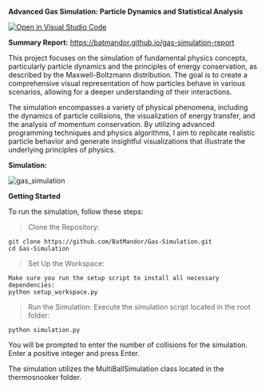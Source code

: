 **Advanced Gas Simulation: Particle Dynamics and Statistical Analysis**

[![Open in Visual Studio Code](https://classroom.github.com/assets/open-in-vscode-718a45dd9cf7e7f842a935f5ebbe5719a5e09af4491e668f4dbf3b35d5cca122.svg)](https://classroom.github.com/online_ide?assignment_repo_id=15116515&assignment_repo_type=AssignmentRepo)

**Summary Report:**
https://batmandor.github.io/gas-simulation-report


This project focuses on the simulation of fundamental physics concepts, particularly particle dynamics and the principles of energy conservation, as described by the Maxwell-Boltzmann distribution. The goal is to create a comprehensive visual representation of how particles behave in various scenarios, allowing for a deeper understanding of their interactions.

The simulation encompasses a variety of physical phenomena, including the dynamics of particle collisions, the visualization of energy transfer, and the analysis of momentum conservation. By utilizing advanced programming techniques and physics algorithms, I aim to replicate realistic particle behavior and generate insightful visualizations that illustrate the underlying principles of physics.


**Simulation:**

![gas_simulation](https://github.com/user-attachments/assets/15e608c1-b399-45a3-bba5-cb82cb79f9d3)


**Getting Started**

To run the simulation, follow these steps:

> Clone the Repository:

    git clone https://github.com/BatMandor/Gas-Simulation.git
    cd Gas-Simulation

> Set Up the Workspace:

    Make sure you run the setup script to install all necessary dependencies:
    python setup_workspace.py

> Run the Simulation:
    Execute the simulation script located in the root folder:
    
    python simulation.py
    
You will be prompted to enter the number of collisions for the simulation. Enter a positive integer and press Enter.


The simulation utilizes the MultiBallSimulation class located in the thermosnooker folder. 

